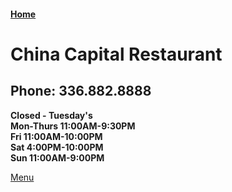 #### [Home](https://chuckbyrum2.github.io/)

# China Capital Restaurant
## Phone: 336.882.8888

**Closed - Tuesday's** <br>
**Mon-Thurs 11:00AM-9:30PM** <br>
**Fri 11:00AM-10:00PM** <br>
**Sat  4:00PM-10:00PM** <br>
**Sun 11:00AM-9:00PM** <br>

[Menu](https://www.allmenus.com/nc/high-point/646930-china-capital-restaurant/menu/)
